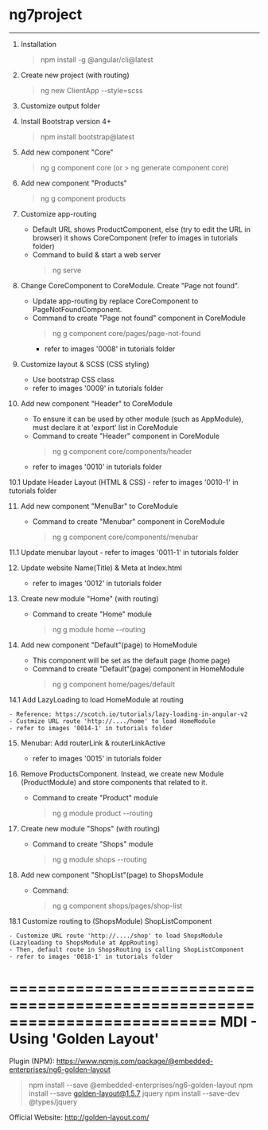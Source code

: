 # ng7project

---

1. Installation

   > npm install -g @angular/cli@latest

2. Create new project (with routing)

   > ng new ClientApp --style=scss

3. Customize output folder

4. Install Bootstrap version 4+

   > npm install bootstrap@latest

5. Add new component "Core"

   > ng g component core
   > (or > ng generate component core)

6. Add new component "Products"

   > ng g component products

7. Customize app-routing

   - Default URL shows ProductComponent, else (try to edit the URL in browser) it shows CoreComponent (refer to images in tutorials folder)
   - Command to build & start a web server
     > ng serve

8. Change CoreComponent to CoreModule. Create "Page not found".

   - Update app-routing by replace CoreComponent to PageNotFoundComponent.
   - Command to create "Page not found" component in CoreModule
     > ng g component core/pages/page-not-found
     - refer to images '0008' in tutorials folder

9. Customize layout & SCSS (CSS styling)

   - Use bootstrap CSS class
   - refer to images '0009' in tutorials folder

10. Add new component "Header" to CoreModule

    - To ensure it can be used by other module (such as AppModule), must declare it at 'export' list in CoreModule
    - Command to create "Header" component in CoreModule
      > ng g component core/components/header
    - refer to images '0010' in tutorials folder

10.1 Update Header Layout (HTML & CSS) - refer to images '0010-1' in tutorials folder

11. Add new component "MenuBar" to CoreModule

    - Command to create "Menubar" component in CoreModule
      > ng g component core/components/menubar

11.1 Update menubar layout - refer to images '0011-1' in tutorials folder

12. Update website Name(Title) & Meta at Index.html

    - refer to images '0012' in tutorials folder

13. Create new module "Home" (with routing)

    - Command to create "Home" module
      > ng g module home --routing

14. Add new component "Default"(page) to HomeModule

    - This component will be set as the default page (home page)
    - Command to create "Default"(page) component in HomeModule
      > ng g component home/pages/default

14.1 Add LazyLoading to load HomeModule at routing

    - Reference: https://scotch.io/tutorials/lazy-loading-in-angular-v2
    - Custmize URL route 'http://..../home' to load HomeModule
    - refer to images '0014-1' in tutorials folder

15. Menubar: Add routerLink & routerLinkActive

    - refer to images '0015' in tutorials folder

16. Remove ProductsComponent. Instead, we create new Module (ProductModule) and store components that related to it.

    - Command to create "Product" module
      > ng g module product --routing

17. Create new module "Shops" (with routing)

    - Command to create "Shops" module
      > ng g module shops --routing

18. Add new component "ShopList"(page) to ShopsModule

    - Command:
      > ng g component shops/pages/shop-list

18.1 Customize routing to (ShopsModule) ShopListComponent

    - Customize URL route 'http://..../shop' to load ShopsModule (Lazyloading to ShopsModule at AppRouting)
    - Then, default route in ShopsRouting is calling ShopListComponent
    - refer to images '0018-1' in tutorials folder

==========================================================================
MDI - Using 'Golden Layout'
==========================================================================
Plugin (NPM): https://www.npmjs.com/package/@embedded-enterprises/ng6-golden-layout

> npm install --save @embedded-enterprises/ng6-golden-layout
> npm install --save golden-layout@1.5.7 jquery
> npm install --save-dev @types/jquery

Official Website: http://golden-layout.com/
